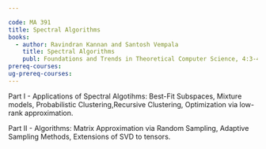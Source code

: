 ```yaml
---

code: MA 391
title: Spectral Algorithms
books:
  - author: Ravindran Kannan and Santosh Vempala
    title: Spectral Algorithms
    publ: Foundations and Trends in Theoretical Computer Science, 4:3-4, now Publishers
prereq-courses: 
ug-prereq-courses: 
---
```



Part I - Applications of Spectral Algotihms: Best-Fit Subspaces, Mixture models, Probabilistic Clustering,Recursive Clustering, Optimization via low-rank approximation.

Part II - Algorithms: Matrix Approximation via Random Sampling, Adaptive Sampling Methods, Extensions of SVD to tensors.

